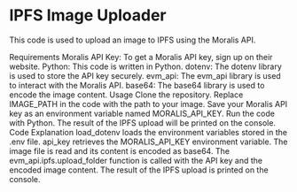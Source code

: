 # IPFS Image Uploader
This code is used to upload an image to IPFS using the Moralis API.

Requirements
Moralis API Key: To get a Moralis API key, sign up on their website.
Python: This code is written in Python.
dotenv: The dotenv library is used to store the API key securely.
evm_api: The evm_api library is used to interact with the Moralis API.
base64: The base64 library is used to encode the image content.
Usage
Clone the repository.
Replace IMAGE_PATH in the code with the path to your image.
Save your Moralis API key as an environment variable named MORALIS_API_KEY.
Run the code with Python.
The result of the IPFS upload will be printed on the console.
Code Explanation
load_dotenv loads the environment variables stored in the .env file.
api_key retrieves the MORALIS_API_KEY environment variable.
The image file is read and its content is encoded as base64.
The evm_api.ipfs.upload_folder function is called with the API key and the encoded image content.
The result of the IPFS upload is printed on the console.
